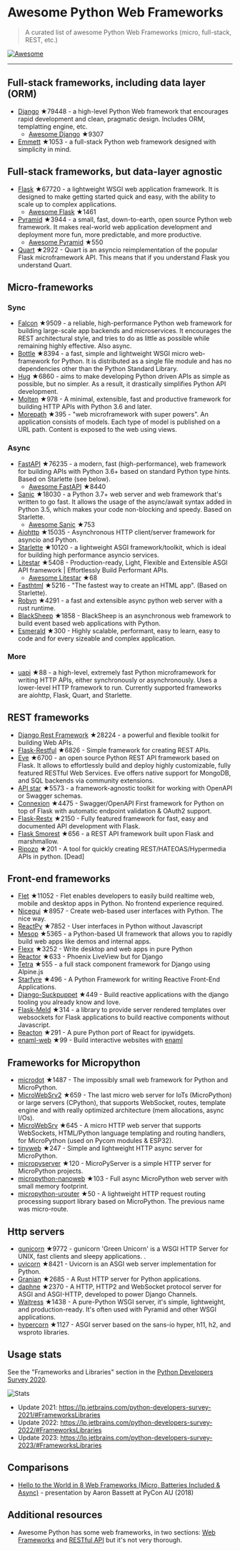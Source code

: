 # Awesome Python Web Frameworks


> A curated list of awesome Python Web Frameworks (micro, full-stack, REST, etc.)


[![Awesome](https://awesome.re/badge.svg)](https://awesome.re)

---

## Full-stack frameworks, including data layer (ORM)


- [Django](https://github.com/django/django) ★79448 - a high-level Python Web framework that encourages rapid development and clean, pragmatic design. Includes ORM, templatting engine, etc.
  - [Awesome Django](https://github.com/wsvincent/awesome-django) ★9307
- [Emmett](https://github.com/emmett-framework/emmett) ★1053 - a full-stack Python web framework designed with simplicity in mind.

## Full-stack frameworks, but data-layer agnostic

- [Flask](https://github.com/pallets/flask) ★67720 - a lightweight WSGI web application framework. It is designed to make getting started quick and easy, with the ability to scale up to complex applications.
  - [Awesome Flask](https://github.com/mjhea0/awesome-flask) ★1461
- [Pyramid](https://github.com/Pylons/pyramid) ★3944 - a small, fast, down-to-earth, open source Python web framework. It makes real-world web application development and deployment more fun, more predictable, and more productive.
  - [Awesome Pyramid](https://github.com/uralbash/awesome-pyramid) ★550
- [Quart](https://github.com/pallets/quart) ★2922 - Quart is an asyncio reimplementation of the popular Flask microframework API. This means that if you understand Flask you understand Quart.


## Micro-frameworks

### Sync

- [Falcon](https://github.com/falconry/falcon) ★9509 - a reliable, high-performance Python web framework for building large-scale app backends and microservices. It encourages the REST architectural style, and tries to do as little as possible while remaining highly effective. Also async.
- [Bottle](https://github.com/bottlepy/bottle) ★8394 - a fast, simple and lightweight WSGI micro web-framework for Python. It is distributed as a single file module and has no dependencies other than the Python Standard Library.
- [Hug](https://github.com/hugapi/hug) ★6860 - aims to make developing Python driven APIs as simple as possible, but no simpler. As a result, it drastically simplifies Python API development.
- [Molten](https://github.com/Bogdanp/molten) ★978 - A minimal, extensible, fast and productive framework for building HTTP APIs with Python 3.6 and later.
- [Morepath](https://github.com/morepath/morepath) ★395 - "web microframework with super powers". An application consists of models. Each type of model is published on a URL path. Content is exposed to the web using views.

### Async

- [FastAPI](https://github.com/tiangolo/fastapi) ★76235 - a modern, fast (high-performance), web framework for building APIs with Python 3.6+ based on standard Python type hints. Based on Starlette (see below).
  - [Awesome FastAPI](https://github.com/mjhea0/awesome-fastapi) ★8440
- [Sanic](https://github.com/sanic-org/sanic) ★18030 - a Python 3.7+ web server and web framework that's written to go fast. It allows the usage of the async/await syntax added in Python 3.5, which makes your code non-blocking and speedy. Based on Starlette.
  - [Awesome Sanic](https://github.com/mekicha/awesome-sanic) ★753
- [Aiohttp](https://github.com/aio-libs/aiohttp) ★15035 - Asynchronous HTTP client/server framework for asyncio and Python.
- [Starlette](https://github.com/encode/starlette) ★10120 - a lightweight ASGI framework/toolkit, which is ideal for building high performance asyncio services.
- [Litestar](https://github.com/litestar-org/litestar) ★5408 - Production-ready, Light, Flexible and Extensible ASGI API framework | Effortlessly Build Performant APIs.
  - [Awesome Litestar](https://github.com/litestar-org/awesome-litestar.git) ★68
- [Fasthtml](https://github.com/AnswerDotAI/fasthtml) ★5216 - "The fastest way to create an HTML app". (Based on Starlette).
- [Robyn](https://github.com/sansyrox/robyn) ★4291 - a fast and extensible async python web server with a rust runtime.
- [BlackSheep](https://github.com/Neoteroi/BlackSheep) ★1858 - BlackSheep is an asynchronous web framework to build event based web applications with Python.
- [Esmerald](https://github.com/dymmond/esmerald) ★300 - Highly scalable, performant, easy to learn, easy to code and for every sizeable and complex application.


### More

- [uapi](https://github.com/Tinche/uapi) ★88 - a high-level, extremely fast Python microframework for writing HTTP APIs, either synchronously or asynchronously. Uses a lower-level HTTP framework to run. Currently supported frameworks are aiohttp, Flask, Quart, and Starlette.


## REST frameworks

- [Django Rest Framework](https://github.com/encode/django-rest-framework) ★28224 - a powerful and flexible toolkit for building Web APIs.
- [Flask-Restful](https://github.com/flask-restful/flask-restful) ★6826 - Simple framework for creating REST APIs.
- [Eve](https://github.com/pyeve/eve) ★6700 - an open source Python REST API framework based on Flask. It allows to effortlessly build and deploy highly customizable, fully featured RESTful Web Services. Eve offers native support for MongoDB, and SQL backends via community extensions.
- [API star](https://github.com/encode/apistar) ★5573 - a framework-agnostic toolkit for working with OpenAPI or Swagger schemas.
- [Connexion](https://github.com/zalando/connexion) ★4475 - Swagger/OpenAPI First framework for Python on top of Flask with automatic endpoint validation & OAuth2 support.
- [Flask-Restx](https://github.com/python-restx/flask-restx) ★2150 - Fully featured framework for fast, easy and documented API development with Flask.
- [Flask Smorest](https://github.com/marshmallow-code/flask-smorest) ★656 - a REST API framework built upon Flask and marshmallow.
- [Ripozo](https://github.com/vertical-knowledge/ripozo) ★201 -  A tool for quickly creating REST/HATEOAS/Hypermedia APIs in python. [Dead]


## Front-end frameworks

- [Flet](https://github.com/flet-dev/flet) ★11052 - Flet enables developers to easily build realtime web, mobile and desktop apps in Python. No frontend experience required.
- [Nicegui](https://github.com/zauberzeug/nicegui) ★8957 - Create web-based user interfaces with Python. The nice way.
- [ReactPy](https://github.com/reactive-python/reactpy) ★7852 - User interfaces in Python without Javascript
- [Mesop](https://github.com/google/mesop) ★5365 - a Python-based UI framework that allows you to rapidly build web apps like demos and internal apps.
- [Flexx](https://github.com/flexxui/flexx) ★3252 -  Write desktop and web apps in pure Python
- [Reactor](https://github.com/edelvalle/reactor) ★633 -  Phoenix LiveView but for Django
- [Tetra](https://github.com/samwillis/tetra) ★555 - a full stack component framework for Django using Alpine.js
- [Starfyre](https://github.com/sansyrox/starfyre) ★496 - A Python Framework for writing Reactive Front-End Applications.
- [Django-Suckpuppet](https://github.com/jonathan-s/django-sockpuppet) ★449 - Build reactive applications with the django tooling you already know and love.
- [Flask-Meld](https://github.com/mikeabrahamsen/Flask-Meld) ★314 - a library to provide server rendered templates over websockets for Flask applications to build reactive components without Javascript.
- [Reacton](https://github.com/widgetti/reacton) ★291 - A pure Python port of React for ipywidgets.
- [enaml-web](https://github.com/codelv/enaml-web) ★99 - Build interactive websites with [enaml](https://github.com/nucleic/enaml)

## Frameworks for Micropython

- [microdot](https://github.com/miguelgrinberg/microdot) ★1487 - The impossibly small web framework for Python and MicroPython.
- [MicroWebSrv2](https://github.com/jczic/MicroWebSrv2) ★659 - The last micro web server for IoTs (MicroPython) or large servers (CPython), that supports WebSocket, routes, template engine and with really optimized architecture (mem allocations, async I/Os).
- [MicroWebSrv](https://github.com/jczic/MicroWebSrv) ★645 - A micro HTTP web server that supports WebSockets, HTML/Python language templating and routing handlers, for MicroPython (used on Pycom modules & ESP32).
- [tinyweb](https://github.com/belyalov/tinyweb) ★247 - Simple and lightweight HTTP async server for MicroPython.
- [micropyserver](https://github.com/troublegum/micropyserver) ★120 - MicroPyServer is a simple HTTP server for MicroPython projects.
- [micropython-nanoweb](https://github.com/hugokernel/micropython-nanoweb) ★103 - Full async MicroPython web server with small memory footprint.
- [micropython-urouter](https://github.com/whales-chen/micropython-urouter) ★50 - A lightweight HTTP request routing processing support library based on MicroPython. The previous name was micro-route.

## Http servers

- [gunicorn](https://github.com/benoitc/gunicorn) ★9772 - gunicorn 'Green Unicorn' is a WSGI HTTP Server for UNIX, fast clients and sleepy applications. .
- [uvicorn](https://github.com/encode/uvicorn) ★8421 - Uvicorn is an ASGI web server implementation for Python.
- [Granian](https://github.com/emmett-framework/granian) ★2685 - A Rust HTTP server for Python applications.
- [daphne](https://github.com/django/daphne) ★2370 - A HTTP, HTTP2 and WebSocket protocol server for ASGI and ASGI-HTTP, developed to power Django Channels.
- [Waitress](https://github.com/Pylons/waitress) ★1438 - A pure-Python WSGI server, it's simple, lightweight, and production-ready. It's often used with Pyramid and other WSGI applications.
- [hypercorn](https://github.com/pgjones/hypercorn) ★1127 - ASGI server based on the sans-io hyper, h11, h2, and wsproto libraries.

## Usage stats

See the "Frameworks and Libraries" section in the [Python Developers Survey 2020](https://www.jetbrains.com/lp/python-developers-survey-2020/).

![Stats](https://raw.githubusercontent.com/sfermigier/awesome-python-web-frameworks/main/python-web-frameworks-usage.png)

- Update 2021: <https://lp.jetbrains.com/python-developers-survey-2021/#FrameworksLibraries>
- Update 2022: <https://lp.jetbrains.com/python-developers-survey-2022/#FrameworksLibraries>
- Update 2023: <https://lp.jetbrains.com/python-developers-survey-2023/#FrameworksLibraries>


## Comparisons

- [Hello to the World in 8 Web Frameworks (Micro, Batteries Included & Async)](https://noti.st/aaronbassett/lK9Ah7/hello-to-the-world-in-8-web-frameworks-micro-batteries-included-async) - presentation by Aaron Bassett at PyCon AU (2018)


## Additional resources

- Awesome Python has some web frameworks, in two sections: [Web Frameworks](https://github.com/vinta/awesome-python#web-frameworks) and [RESTful API](https://github.com/vinta/awesome-python#restful-api) but it's not very thorough.
